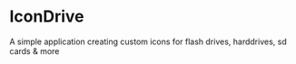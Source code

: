 # IconDrive
 A simple application creating custom icons for flash drives, harddrives, sd cards & more
